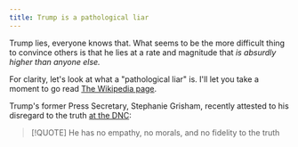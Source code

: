 ```yaml
---
title: Trump is a pathological liar
---
```

Trump lies, everyone knows that. What seems to be the more difficult thing to convince others is that he lies at a rate and magnitude that _is absurdly higher than anyone else._

For clarity, let's look at what a "pathological liar" is. I'll let you take a moment to go read [The Wikipedia page](https://en.wikipedia.org/wiki/Pathological_lying).

Trump's former Press Secretary, Stephanie Grisham, recently attested to his disregard to the truth [at the DNC](https://www.npr.org/2024/08/20/g-s1-18111/stephanie-grisham-trump-democratic-national-convention):

> [!QUOTE] He has no empathy, no morals, and no fidelity to the truth

